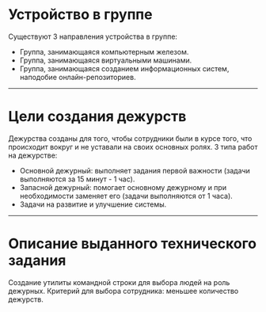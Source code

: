 # **Устройство в группе**
Существуют 3 направления устройства в группе:
* Группа, занимающаяся компьютерным железом.
* Группа, занимающаяся виртуальными машинами.
* Группа, занимающаяся созданием информационных систем, наподобие онлайн-репозиториев.
---
# **Цели создания дежурств**
Дежурства созданы для того, чтобы сотрудники были в курсе того, что происходит вокруг и не уставали на своих основных ролях.
3 типа работ на дежурстве:
* Основной дежурный: выполняет задания первой важности (задачи выполняются за 15 минут - 1 час).
* Запасной дежурный: помогает основному дежурному и при необходимости заменяет его (задачи выполняются от 1 часа).
* Задачи на развитие и улучшение системы.
---
# **Описание выданного технического задания**
Создание утилиты командной строки для выбора людей на роль дежурных. Критерий для выбора сотрудника: меньшее количество дежурств.
